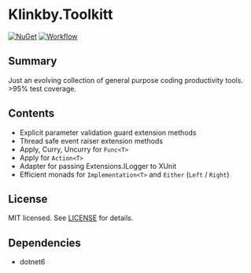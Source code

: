# Klinkby.Toolkitt

[![NuGet](https://img.shields.io/nuget/v/Klinkby.Toolkitt.svg)](https://www.nuget.org/packages/Klinkby.Toolkitt/)
[![Workflow](https://github.com/klinkby/toolkitt/actions/workflows/dotnet.yml/badge.svg)](https://github.com/klinkby/toolkitt/actions/workflows/dotnet.yml)

## Summary

Just an evolving collection of general purpose coding productivity tools.
\>95% test coverage.

## Contents

- Explicit parameter validation guard extension methods
- Thread safe event raiser extension methods
- Apply, Curry, Uncurry for `Func<T>`
- Apply for `Action<T>`
- Adapter for passing Extensions.ILogger to XUnit
- Efficient monads for `Implementation<T>` and `Either` (`Left` / `Right`)

## License

MIT licensed. See [LICENSE](LICENSE) for details.

## Dependencies

- dotnet6
